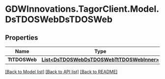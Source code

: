 # GDWInnovations.TagorClient.Model.DsTDOSWebDsTDOSWeb

## Properties

Name | Type | Description | Notes
------------ | ------------- | ------------- | -------------
**TtTDOSWeb** | [**List&lt;DsTDOSWebDsTDOSWebTtTDOSWebInner&gt;**](DsTDOSWebDsTDOSWebTtTDOSWebInner.md) |  | [optional] 

[[Back to Model list]](../README.md#documentation-for-models) [[Back to API list]](../README.md#documentation-for-api-endpoints) [[Back to README]](../README.md)

